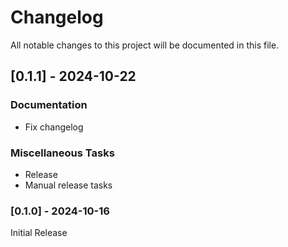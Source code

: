 # Changelog

All notable changes to this project will be documented in this file.

## [0.1.1] - 2024-10-22

### Documentation

- Fix changelog

### Miscellaneous Tasks

- Release
- Manual release tasks

<!-- generated by git-cliff -->
### [0.1.0] - 2024-10-16

Initial Release

<!-- generated by git-cliff -->
